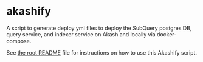 # akashify

A script to generate deploy yml files to deploy the SubQuery postgres DB, query
service, and indexer service on Akash and locally via docker-compose.

See [the root README](../../README.md) file for instructions on how to use this
Akashify script.
